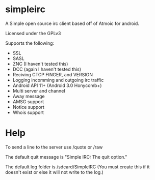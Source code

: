 # simpleirc
A Simple open source irc client based off of Atmoic for android.

Licensed under the GPLv3

Supports the following:
* SSL
* SASL
* ZNC (I haven't tested this)
* DCC (again I haven't tested this)
* Reciving CTCP FINGER, and VERSION
* Logging incomming and outgoing irc traffic
* Android API 11+ (Android 3.0 Honycomb+)
* Multi server and channel
* Away message
* AMSG support
* Notice support
* Whois support

# Help
To send a line to the server use /quote or /raw

The default quit message is "Simple IRC: The quit option."

The default log folder is /sdcard/SimpleIRC (You must create this if it doesn't exist or else it will not write to the log.)

